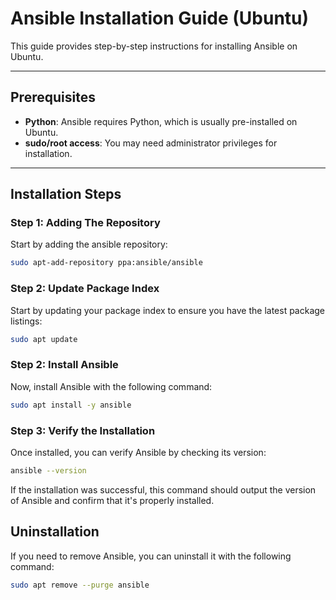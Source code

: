 # Ansible Installation Guide (Ubuntu)

This guide provides step-by-step instructions for installing Ansible on Ubuntu.

---

## Prerequisites

- **Python**: Ansible requires Python, which is usually pre-installed on Ubuntu.
- **sudo/root access**: You may need administrator privileges for installation.

---

## Installation Steps

### Step 1: Adding The Repository

Start by adding the ansible repository:

```bash
sudo apt-add-repository ppa:ansible/ansible
```

### Step 2: Update Package Index

Start by updating your package index to ensure you have the latest package listings:

```bash
sudo apt update
```

### Step 2: Install Ansible
Now, install Ansible with the following command:

```bash
sudo apt install -y ansible
```

### Step 3: Verify the Installation
Once installed, you can verify Ansible by checking its version:

```bash
ansible --version
```

If the installation was successful, this command should output the version of Ansible and confirm that it's properly installed.

## Uninstallation
If you need to remove Ansible, you can uninstall it with the following command:

```bash
sudo apt remove --purge ansible
```
